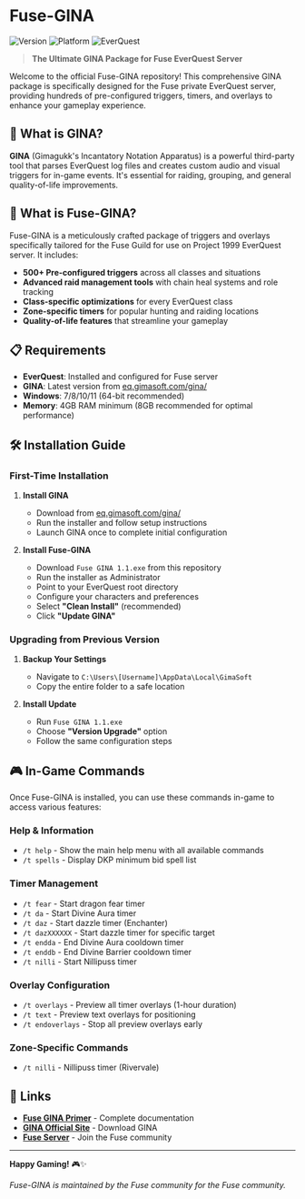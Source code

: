 # Fuse-GINA

![Version](https://img.shields.io/badge/version-1.1-blue)
![Platform](https://img.shields.io/badge/platform-Windows-lightgrey)
![EverQuest](https://img.shields.io/badge/EverQuest-Fuse%20Server-green)

> **The Ultimate GINA Package for Fuse EverQuest Server**

Welcome to the official Fuse-GINA repository! This comprehensive GINA package is specifically designed for the Fuse private EverQuest server, providing hundreds of pre-configured triggers, timers, and overlays to enhance your gameplay experience.

## 📖 What is GINA?

**GINA** (Gimagukk's Incantatory Notation Apparatus) is a powerful third-party tool that parses EverQuest log files and creates custom audio and visual triggers for in-game events. It's essential for raiding, grouping, and general quality-of-life improvements.

## 🎯 What is Fuse-GINA?

Fuse-GINA is a meticulously crafted package of triggers and overlays specifically tailored for the Fuse Guild for use on Project 1999 EverQuest server. It includes:

- **500+ Pre-configured triggers** across all classes and situations
- **Advanced raid management tools** with chain heal systems and role tracking
- **Class-specific optimizations** for every EverQuest class
- **Zone-specific timers** for popular hunting and raiding locations
- **Quality-of-life features** that streamline your gameplay

## 📋 Requirements

- **EverQuest**: Installed and configured for Fuse server
- **GINA**: Latest version from [eq.gimasoft.com/gina/](https://eq.gimasoft.com/gina/)
- **Windows**: 7/8/10/11 (64-bit recommended)
- **Memory**: 4GB RAM minimum (8GB recommended for optimal performance)

## 🛠️ Installation Guide

### **First-Time Installation**

1. **Install GINA**
   - Download from [eq.gimasoft.com/gina/](https://eq.gimasoft.com/gina/)
   - Run the installer and follow setup instructions
   - Launch GINA once to complete initial configuration

2. **Install Fuse-GINA**
   - Download `Fuse GINA 1.1.exe` from this repository
   - Run the installer as Administrator
   - Point to your EverQuest root directory
   - Configure your characters and preferences
   - Select **"Clean Install"** (recommended)
   - Click **"Update GINA"**

### **Upgrading from Previous Version**

1. **Backup Your Settings**
   - Navigate to `C:\Users\[Username]\AppData\Local\GimaSoft`
   - Copy the entire folder to a safe location

2. **Install Update**
   - Run `Fuse GINA 1.1.exe`
   - Choose **"Version Upgrade"** option
   - Follow the same configuration steps

## 🎮 In-Game Commands

Once Fuse-GINA is installed, you can use these commands in-game to access various features:

### **Help & Information**
- `/t help` - Show the main help menu with all available commands
- `/t spells` - Display DKP minimum bid spell list

### **Timer Management**
- `/t fear` - Start dragon fear timer
- `/t da` - Start Divine Aura timer
- `/t daz` - Start dazzle timer (Enchanter)
- `/t dazXXXXXX` - Start dazzle timer for specific target
- `/t endda` - End Divine Aura cooldown timer
- `/t enddb` - End Divine Barrier cooldown timer
- `/t nilli` - Start Nillipuss timer

### **Overlay Configuration**
- `/t overlays` - Preview all timer overlays (1-hour duration)
- `/t text` - Preview text overlays for positioning
- `/t endoverlays` - Stop all preview overlays early

### **Zone-Specific Commands**
- `/t nilli` - Nillipuss timer (Rivervale)

## 🔗 Links

- **[Fuse GINA Primer](https://bit.ly/4iLin7h)** - Complete documentation
- **[GINA Official Site](https://eq.gimasoft.com/gina/)** - Download GINA
- **[Fuse Server](https://fuse-eq.com/)** - Join the Fuse community

---

**Happy Gaming!** 🎮✨

*Fuse-GINA is maintained by the Fuse community for the Fuse community.*
